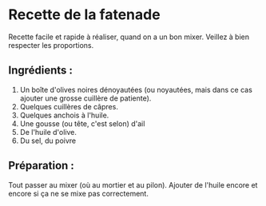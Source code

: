 Recette de la fatenade
=================

Recette facile et rapide à réaliser, quand on a un bon mixer.
Veillez à bien respecter les proportions.

Ingrédients :
-----------

1. Un boîte d'olives noires dénoyautées (ou noyautées, mais dans ce cas ajouter une grosse cuillère de patiente).
2. Quelques cuillères de câpres.
3. Quelques anchois à l'huile.
4. Une gousse (ou tête, c'est selon) d'ail 
5. De l'huile d'olive.
6. Du sel, du poivre

Préparation :
-------------

Tout passer au mixer (où au mortier et au pilon). Ajouter de l'huile encore et encore si ça ne se mixe pas correctement.
